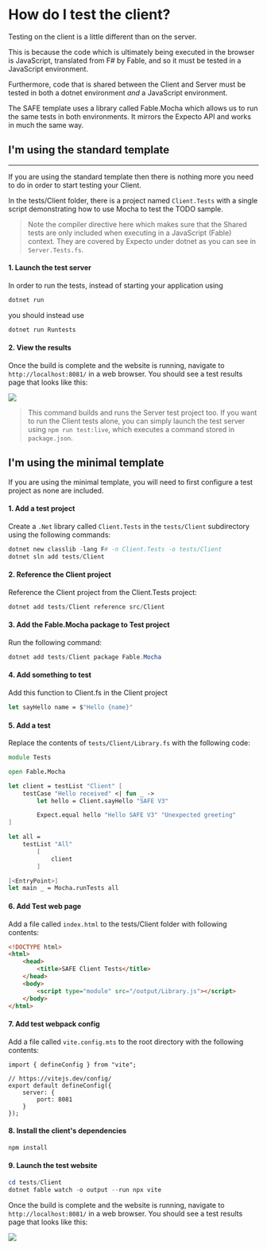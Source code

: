 # How do I test the client?

Testing on the client is a little different than on the server.

This is because the code which is ultimately being executed in the browser is JavaScript, translated from F# by Fable, and so it must be tested in a JavaScript environment.

Furthermore, code that is shared between the Client and Server must be tested in both a dotnet environment _and_ a JavaScript environment.

The SAFE template uses a library called Fable.Mocha which allows us to run the same tests in both environments. It mirrors the Expecto API and works in much the same way.

## **I'm using the standard template**
****
If you are using the standard template then there is nothing more you need to do in order to start testing your Client.

In the tests/Client folder, there is a project named `Client.Tests` with a single script demonstrating how to use Mocha to test the TODO sample.

>Note the compiler directive here which makes sure that the Shared tests are only included when executing in a JavaScript (Fable) context. They are covered by Expecto under dotnet as you can see in `Server.Tests.fs`.

#### 1. Launch the test server

In order to run the tests, instead of starting your application using
```powershell
dotnet run
```
you should instead use
```powershell
dotnet run Runtests
```

#### 2. View the results

Once the build is complete and the website is running, navigate to `http://localhost:8081/` in a web browser. You should see a test results page that looks like this:

<img src="../../../img/mocha-results.png"/>

> This command builds and runs the Server test project too. If you want to run the Client tests alone, you can simply launch the test server using `npm run test:live`, which executes a command stored in `package.json`.

## **I'm using the minimal template**

If you are using the minimal template, you will need to first configure a test project as none are included.

#### 1. Add a test project
Create a `.Net` library called `Client.Tests` in the `tests/Client` subdirectory using the following commands:

```powershell
dotnet new classlib -lang F# -n Client.Tests -o tests/Client
dotnet sln add tests/Client
```

#### 2. Reference the Client project
Reference the Client project from the Client.Tests project:

```powershell
dotnet add tests/Client reference src/Client
```

#### 3. Add the Fable.Mocha package to Test project
Run the following command:

```powershell
dotnet add tests/Client package Fable.Mocha
```

#### 4. Add something to test

Add this function to Client.fs in the Client project

```fsharp
let sayHello name = $"Hello {name}"
```

#### 5. Add a test
Replace the contents of `tests/Client/Library.fs` with the following code:

```fsharp
module Tests

open Fable.Mocha

let client = testList "Client" [
    testCase "Hello received" <| fun _ ->
        let hello = Client.sayHello "SAFE V3"

        Expect.equal hello "Hello SAFE V3" "Unexpected greeting"
]

let all =
    testList "All"
        [
            client
        ]

[<EntryPoint>]
let main _ = Mocha.runTests all
```

#### 6. Add Test web page

Add a file called `index.html` to the tests/Client folder with following contents:
```html
<!DOCTYPE html>
<html>
    <head>
        <title>SAFE Client Tests</title>
    </head>
    <body>
        <script type="module" src="/output/Library.js"></script>
    </body>
</html>
```

#### 7. Add test webpack config

Add a file called `vite.config.mts` to the root directory with the following contents:

```
import { defineConfig } from "vite";

// https://vitejs.dev/config/
export default defineConfig({
    server: {
        port: 8081
    }
});

```

#### 8. Install the client's dependencies

```powershell
npm install
```

#### 9. Launch the test website

```powershell
cd tests/Client
dotnet fable watch -o output --run npx vite
```


Once the build is complete and the website is running, navigate to `http://localhost:8081/` in a web browser. You should see a test results page that looks like this:

<img src="../../../img/mocha-min-results.png"/>